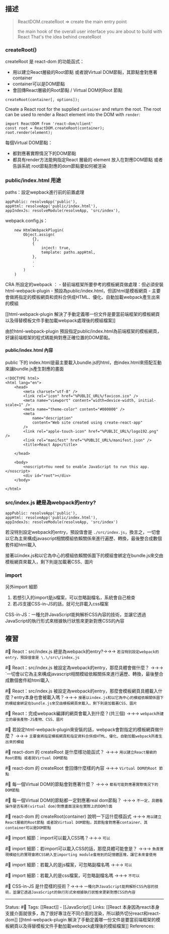 


## 描述

> ReactDOM.createRoot => create the main entry point
> 
> the main hook of the overall user interface you are about to build with React That's the idea behind createRoot




### createRoot()

createRoot 是 react-dom 的功能函式：
- 用以建立React層級的Root節點 或者說Virtual DOM節點，其節點會對應著container
- container可以是DOM節點
- 會回傳React層級的Root節點 / Virtual DOM的Root 節點
```
createRoot(container[, options]);
```

Create a React root for the supplied `container` and return the root. The root can be used to render a React element into the DOM with `render`:
```
import ReactDOM from 'react-dom/client'
const root = ReactDOM.createRoot(container);
root.render(element);
```

每個Virtual DOM節點：
- 都對應著實際情況下的DOM節點
- 都具有render方法能夠指定React 層級的 element 放入在對應DOM節點 或者告訴系統 root節點對應的dom節點要如何被渲染


### public/index.html 用途


paths：設定wepback進行前的前置處理
```
appPublic: resolveApp('public'),
appHtml: resolveApp('public/index.html'),
appIndexJs: resolveModule(resolveApp, 'src/index'),
```

webpack.config.js：
```
	new HtmlWebpackPlugin(
		Object.assign(
			{},
			{
				inject: true,
				template: paths.appHtml,
			},
			.
			.
		)
	)
```


CRA 所設定的webpack ：
	- 替前端框架所要參考的模板網頁做處理：但必須安裝html-webpack-plugin
		- 預設為public/index.html，但該html是模板網頁
		- 主要會做將指定的模板網頁和資料合併成HTML、優化、自動加載webpack產生出來的模組

[[html-webpack-plugin 解決了手動定義哪一份文件是要當前端框架的模板網頁以及得替模板文件手動加載webpack處理後的模組檔案]]

由於html-webpack-plugin 預設指定public/index.html為前端框架的模板網頁，好讓前端框架的程式碼能夠對應正確位置的DOM節點。

#### public/index.html 內容
public 下的 index.html是最主要載入bundle.js的html，由index.html來搭配互動來讓bundle.js產生對應的畫面

```
<!DOCTYPE html>
<html lang="en">
	<head>
		<meta charset="utf-8" />
		<link rel="icon" href="%PUBLIC_URL%/favicon.ico" />
		<meta name="viewport" content="width=device-width, initial-scale=1" />
		<meta name="theme-color" content="#000000" />
		<meta
			name="description"
			content="Web site created using create-react-app"
		/>
		<link rel="apple-touch-icon" href="%PUBLIC_URL%/logo192.png" />
		<link rel="manifest" href="%PUBLIC_URL%/manifest.json" />
		<title>React App</title>

	</head>

	<body>
		<noscript>You need to enable JavaScript to run this app.</noscript>
		<div id="root"></div>
	</body>

</html>
```

### src/index.js 總是為webpack的entry?
```
appPublic: resolveApp('public'),
appHtml: resolveApp('public/index.html'),
appIndexJs: resolveModule(resolveApp, 'src/index')
```

若沒特別設定webpack的entry，預設值會是 `./src/index.js`，換言之，一切會以它為主來構成javascript相關模組依賴關係來進行遍歷、轉換，最後整合成數個套件給html載入

接著以index.js和以它為中心的模組依賴關係圖下的模組會綁定在bundle.js來交由模板網頁來載入，剩下則是加載著CSS、圖片

### import
另外import 細節 
1. 若想引入的import是js檔案，可以忽略副檔名，系統會自己檢查
2. 若JS支援CSS-in-JS的話，就可允許載入css檔案


CSS-in-JS：一種允許JavaScript能夠解析CSS內容的技術，並讓它透過JavaScript的執行形式來根據執行狀態來更新對應CSS的內容


## 複習
#🧠 React：src/index.js 總是為webpack的entry?->->-> `若沒特別設定webpack的entry，預設值會是 \.\/src\/index.js`
<!--SR:!2022-09-15,25,250-->

#🧠 React：src/index.js 被設定為webpack的entry，那麼具體會做什麼？ ->->-> `一切會以它為主來構成javascript相關模組依賴關係來進行遍歷、轉換，最後整合成數個套件給html載入
<!--SR:!2022-09-19,28,250-->

#🧠 React：src/index.js 被設定為webpack的entry，那麼會模板網頁具體載入什麼？entry本身也會被載入嗎？->->-> `接著以index.js和以它為中心的模組依賴關係圖下的模組會綁定在bundle.js來交由模板網頁來載入，剩下則是加載著CSS、圖片`
<!--SR:!2022-08-26,10,250-->

#🧠 React：完成webpack編譯的網頁會載入到什麼？(共三個) ->->-> `webpack所建立的最後產物-JS產物、CSS、圖片`
<!--SR:!2022-08-26,10,250-->

#🧠 若設定html-webpack-plugin來安裝的話，webpack會對指定的模板網頁做什麼？ ->->-> `主要會將指定模板網頁和指定資料合併成HTML、優化、自動加載webpack所產生出來的模組`
<!--SR:!2022-08-23,10,250-->

#🧠  react-dom 的 createRoot 是什麼樣功能函式？ ->->-> `用以建立React層級的Root節點 或者說Virtual DOM節點`
<!--SR:!2022-09-09,20,250-->

#🧠   react-dom 的 createRoot 會回傳什麼樣的內容 ->->-> `Virtual DOM的Root 節點`
<!--SR:!2022-09-14,23,250-->

#🧠 每一個Virtual DOM的節點會對應著什麼？ ->->-> `都有可能對應著實際情況下的DOM節點`
<!--SR:!2022-08-24,10,250-->


#🧠 每一個Virtual DOM的節點都一定對應著real dom節點？ ->->-> `不一定，具體看操作是否有將(virtual dom)對應畫面渲染在實際上的DOM介面`
<!--SR:!2022-08-24,10,250-->

#🧠 react-dom 的 createRoot(container) 說明一下這什麼樣函式 ->->-> `用以建立React層級的Root節點 或者說Virtual DOM節點，其節點會對應著container、其container可以是DOM節點`
<!--SR:!2022-08-23,10,250-->

#🧠 import 細節：import可以載入CSS嗎？->->-> `可以`
<!--SR:!2022-09-12,22,250-->

#🧠 import 細節：若import可以載入CSS的話，那麼具體可能會是？ ->->-> `負責實現模組化的實現會將CSS納入至importing module會用到的記憶體區塊，讓它未來會使用`

#🧠 import 細節：若載入的是js檔案，可忽略副檔名嗎 ->->-> `可以`
<!--SR:!2022-08-23,10,250-->
#🧠 import 細節：若載入的是css檔案，可忽略副檔名嗎  ->->-> `不可以`
<!--SR:!2022-08-22,9,250-->

#🧠 CSS-in-JS 是什麼樣的技術？->->-> `一種允許JavaScript能夠解析CSS內容的技術，並讓它透過JavaScript的執行形式來根據執行狀態來更新對應CSS的內容`
<!--SR:!2022-08-23,10,250-->

---
Status: #🌱 
Tags:
[[React]] - [[JavaScript]]
Links:
[[React 本身因為react本身支援介面就很多，為了很好專注在不同介面的渲染，所以額外切分react和react-dom]]
[[html-webpack-plugin 解決了手動定義哪一份文件是要當前端框架的模板網頁以及得替模板文件手動加載webpack處理後的模組檔案]]
References:
